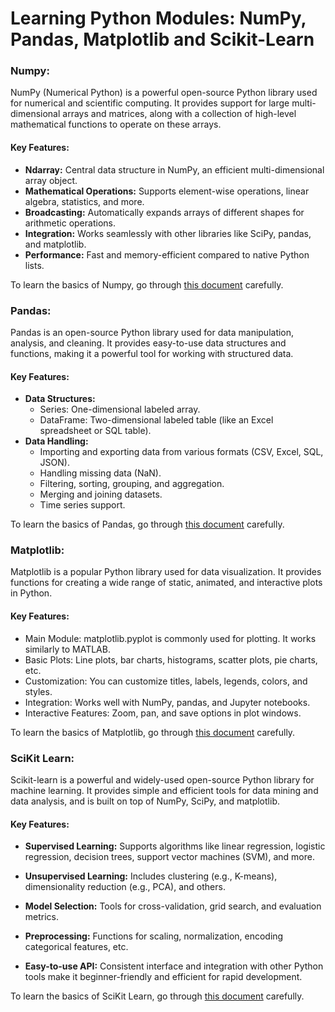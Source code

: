 # Learning Python Modules: NumPy, Pandas, Matplotlib and Scikit-Learn
### Numpy:
NumPy (Numerical Python) is a powerful open-source Python library used for numerical and scientific computing. It provides support for large multi-dimensional arrays and matrices, along with a collection of high-level mathematical functions to operate on these arrays.

#### Key Features:
* **Ndarray:** Central data structure in NumPy, an efficient multi-dimensional array object.
* **Mathematical Operations:** Supports element-wise operations, linear algebra, statistics, and more.
* **Broadcasting:** Automatically expands arrays of different shapes for arithmetic operations.
* **Integration:** Works seamlessly with other libraries like SciPy, pandas, and matplotlib.
* **Performance:** Fast and memory-efficient compared to native Python lists.

To learn the basics of Numpy, go through [this document](./numpy.md) carefully.


### Pandas:
Pandas is an open-source Python library used for data manipulation, analysis, and cleaning. It provides easy-to-use data structures and functions, making it a powerful tool for working with structured data.

#### Key Features:
* **Data Structures:** 
    * Series: One-dimensional labeled array.
    * DataFrame: Two-dimensional labeled table (like an Excel spreadsheet or SQL table).
* **Data Handling:**
    * Importing and exporting data from various formats (CSV, Excel, SQL, JSON).
    * Handling missing data (NaN).
    * Filtering, sorting, grouping, and aggregation.
    * Merging and joining datasets.
    * Time series support.

To learn the basics of Pandas, go through [this document](./pandas.md) carefully.


### Matplotlib:
Matplotlib is a popular Python library used for data visualization. It provides functions for creating a wide range of static, animated, and interactive plots in Python.

#### Key Features:
* Main Module: matplotlib.pyplot is commonly used for plotting. It works similarly to MATLAB.
* Basic Plots: Line plots, bar charts, histograms, scatter plots, pie charts, etc.
* Customization: You can customize titles, labels, legends, colors, and styles.
* Integration: Works well with NumPy, pandas, and Jupyter notebooks.
* Interactive Features: Zoom, pan, and save options in plot windows.

To learn the basics of Matplotlib, go through [this document](./matplotlib.md) carefully.


### SciKit Learn:
Scikit-learn is a powerful and widely-used open-source Python library for machine learning. It provides simple and efficient tools for data mining and data analysis, and is built on top of NumPy, SciPy, and matplotlib.

#### Key Features:
* **Supervised Learning:** Supports algorithms like linear regression, logistic regression, decision trees, support vector machines (SVM), and more.

* **Unsupervised Learning:** Includes clustering (e.g., K-means), dimensionality reduction (e.g., PCA), and others.
* **Model Selection:** Tools for cross-validation, grid search, and evaluation metrics.
* **Preprocessing:** Functions for scaling, normalization, encoding categorical features, etc.
* **Easy-to-use API:** Consistent interface and integration with other Python tools make it beginner-friendly and efficient for rapid development.
 
 
 To learn the basics of SciKit Learn, go through [this document](./sklearn.md) carefully.
